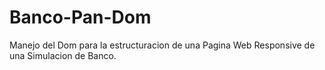 # Banco-Pan-Dom
Manejo del Dom para la estructuracion de una Pagina Web Responsive de una Simulacion de Banco.
